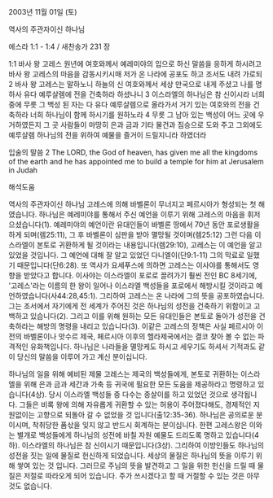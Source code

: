 2003년 11월 01일 (토)

역사의 주관자이신 하나님



에스라 1:1 - 1:4 / 새찬송가 231 장


1:1 바사 왕 고레스 원년에 여호와께서 예레미야의 입으로 하신 말씀을 응하게 하시려고 바사 왕 고레스의 마음을 감동시키시매 저가 온 나라에 공포도 하고 조서도 내려 가로되
2 바사 왕 고레스는 말하노니 하늘의 신 여호와께서 세상 만국으로 내게 주셨고 나를 명하사 유다 예루살렘에 전을 건축하라 하셨나니
3 이스라엘의 하나님은 참 신이시라 너희 중에 무릇 그 백성 된 자는 다 유다 예루살렘으로 올라가서 거기 있는 여호와의 전을 건축하라 너희 하나님이 함께 하시기를 원하노라
4 무릇 그 남아 있는 백성이 어느 곳에 우거하였든지 그 곳 사람들이 마땅히 은과 금과 기타 물건과 짐승으로 도와 주고 그외에도 예루살렘 하나님의 전을 위하여 예물을 즐거이 드릴지니라 하였더라

입술의 말씀
2 The LORD, the God of heaven, has given me all the kingdoms of the earth and he has appointed me to build a temple for him at Jerusalem in Judah

해석도움





역사의 주관자이신 하나님
고레스에 의해 바벨론이 무너지고 페르시아가 형성되는 첫 해였습니다.  하나님은 예레미야를 통해서 주신 예언을 이루기 위해 고레스의 마음을 휘저으셨습니다(1).  예레미야의 예언이란 유대인들이 바벨론 땅에서 70년 동안 포로생활을 하게 되며(렘25:11), 그 후 바벨론이 심판을 받아 멸망될 것이며(렘25:12) 그런 다음 이스라엘이 본토로 귀환하게 될 것이라는 내용입니다(렘29:10), 고레스는 이 예언을 알고 있었을 것입니다.  그 예언에 대해 잘 알고 있었던 다니엘이(단9:1-11) 그의 막료로 일했기 때문입니다(단6:28).  또 역사가 요세푸스에 의하면 고레스는 이사야를 통해서도 영향을 받았다고 합니다.  이사야는 이스라엘이 포로로 끌려가기 훨씬 전인 BC 8세기에, '고레스'라는 이름의 한 왕이 일어나 이스라엘 백성들을 포로에서 해방시킬 것이라고 예언하였습니다(사44:28,45:1).  그리하여 고레스는 온 나라에 그의 뜻을 공포하였습니다.  그는 조서에서 자기에게 전 세계가 주어진 것은 하나님의 성전을 건축하기 위함이고 고백하고 있습니다(2).  그리고 이를 위해 원하는 모든 유대인들은 본토로 돌아가 성전을 건축하라는 해방의 명령을 내리고 있습니다(3).  이같은 고레스의 정책은 사실 페르시아 이전의 바벨론이나 앗수르 제국, 페르시아 이후의 헬라제국에서는 결코 찾아 볼 수 없는 파격적인 유화책입니다.  하나님은 나라들을 멸망케도 하시고 세우기도 하셔서 기적과도 같이 당신의 말씀을 이루어 가고 계신 분이십니다.

하나님의 일을 위해 예비된 제물
고레스는 제국의 백성들에게, 본토로 귀환하는 이스라엘을 위해 은과 금과 세간과 가축 등 귀국에 필요한 모든 도움을 제공하라고 명령하고 있습니다(4상).  당시 이스라엘 백성들 중 다수는 종살이를 하고 있었던 것으로 생각됩니다.  그들은 비록 왕에 의해 자유롭게 귀환할 수 있는 허용이 주어졌다해도, 경제적인 지원없이는 고향으로 되돌아 갈 수 없었을 것 입니다(출12:35-36).  하나님은 공의로운 분이시며, 착취당한 품삯을 잊지 않고 반드시 회계하는 분이십니다.  한편 고레스왕은 이와는 별개로 백성들에게 하나님의 성전에 바칠 자원 예물도 드리도록 명하고 있습니다(4하).  이스라엘의 하나님은 참 신이시기 때문입니다(3상).  그리하여 이방인들도 하나님의 성전을 짓는 일에 물질로 헌신하게 되었습니다.  세상의 물질은 하나님의 뜻을 이루기 위해 쌓여 있는 것 입니다.  그러므로 주님의 뜻을 발견하고 그 일을 위한 헌신을 드릴 때 물질은 저절로 따라오게 되어 있습니다.  주가 쓰시겠다고 할 때 거절할 수 있는 것은 아무것도 없습니다.